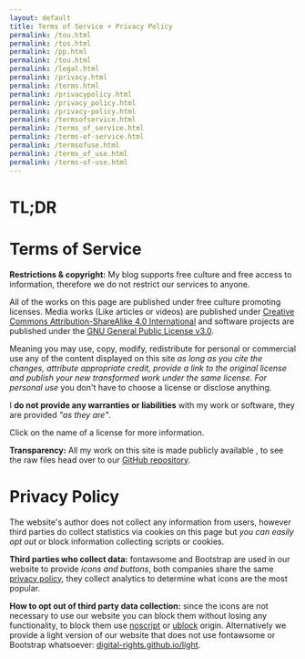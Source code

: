 ```yaml
---
layout: default
title: Terms of Service + Privacy Policy
permalink: /tou.html
permalink: /tos.html
permalink: /pp.html
permalink: /tou.html
permalink: /legal.html
permalink: /privacy.html
permalink: /terms.html
permalink: /privacypolicy.html
permalink: /privacy_policy.html
permalink: /privacy-policy.html
permalink: /termsofservice.html
permalink: /terms_of_service.html
permalink: /terms-of-service.html
permalink: /termsofuse.html
permalink: /terms_of_use.html
permalink: /terms-of-use.html
---
```


# TL;DR




# Terms of Service

**Restrictions & copyright:** My blog supports free culture and free access to information, therefore we do not restrict our services to anyone.

All of the works on this page are published under free culture promoting licenses. Media works (Like articles or videos) are published under [Creative Commons Attribution-ShareAlike 4.0 International](https://creativecommons.org/licenses/by-sa/4.0/) and software projects are published under the [GNU General Public License v3.0](https://www.gnu.org/licenses/quick-guide-gplv3.html).

Meaning you may use, copy, modify, redistribute for personal or commercial use any of the content displayed on this site *as long as you cite the changes, attribute appropriate credit, provide a link to the original license and publish your new transformed work under the same license*. _For personal use_ you don't have to choose a license or disclose anything.

I **do not provide any warranties or liabilities** with my work or software, they are provided _"as they are"_.

Click on the name of a license for more information.

**Transparency:** All my work on this site is made publicly available , to see the raw files head over to our [GitHub repository](https://github.com/alex-esc/posts).



# Privacy Policy

The website's author does not collect any information from users, however third parties do collect statistics via cookies on this page but _you can easily opt out_ or block information collecting scripts or cookies.

**Third parties who collect data:** fontawsome and Bootstrap are used in our website to provide _icons and buttons_, both companies share the same [privacy policy](https://www.bootstrapcdn.com/privacy-policy/), they collect analytics to determine what icons are the most popular.

**How to opt out of third party data collection:** since the icons are not necessary to use our website you can block them without losing any functionality, to block them use [noscript](https://github.com/hackademix/noscript/) or [ublock](https://github.com/gorhill/uBlock) origin. Alternatively we provide a light version of our website that does not use fontawsome or Bootstrap whatsoever: [digital-rights.github.io/light](https://digital-rights.github.io/light/).
